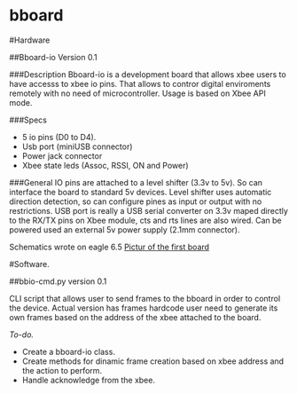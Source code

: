 bboard
======

#Hardware

##Bboard-io
Version 0.1

###Description
Bboard-io is a development board that allows xbee users to have accesss to xbee io pins.
That allows to contror digital enviroments remotely with no need of microcontroller.
Usage is based on Xbee API mode.

###Specs
* 5 io pins (D0 to D4).
* Usb port (miniUSB connector)
* Power jack connector
* Xbee state leds (Assoc, RSSI, ON and Power)

###General
IO pins are attached to a level shifter (3.3v to 5v). So can interface the board to 
standard 5v devices.
Level shifter uses automatic direction detection, so can configure pines as input or
output with no restrictions.
USB port is really a USB serial converter on 3.3v maped directly to the RX/TX pins
on Xbee module, cts and rts lines are also wired.
Can be powered used an external 5v power supply (2.1mm connector).

Schematics wrote on eagle 6.5
[Pictur of the first board](https://flic.kr/p/pqZYEE)

#Software.

##bbio-cmd.py
version 0.1

CLI script that allows user to send frames to the bboard in order to control the 
device. Actual version has frames hardcode user need to generate its own frames
based on the address of the xbee attached to the board.

*To-do.*
* Create a bboard-io class.
* Create methods for dinamic frame creation based on xbee address and the action to perform.
* Handle acknowledge from the xbee.




